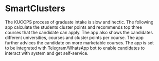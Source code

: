 # SmartClusters
The KUCCPS process of graduate intake is slow and hectic. The following app calculate the students cluster points and recommends top three courses that the candidate can apply. The app also shows the candidates different universities, courses and cluster points per course. The app  further advices the candidate on more marketable courses. The app is set to be integrated with Telegram/WhatsApp bot to enable candidates to interact with system and get self-service. 
